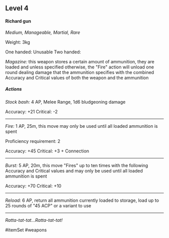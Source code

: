 ## Level 4
#### Richard gun
*Medium, Manageable, Martial, Rare*

Weight: 3kg

One handed: Unusable
Two handed:

*Magazine:* this weapon stores a certain amount of ammunition, they are loaded and unless specified otherwise, the "Fire" action will unload one round dealing damage that the ammunition specifies with the combined Accuracy and Critical values of both the weapon and the ammunition
##### Actions

*Stock bash:* 4 AP, Melee Range, 1d6 bludgeoning damage

Accuracy: +21
Critical: -2

---

*Fire:* 1 AP, 25m, this move may only be used until all loaded ammunition is spent

Proficiency requirement: 2

Accuracy: +45
Critical: +3 + Connection

---

*Burst:* 5 AP, 20m, this move "Fires" up to ten times with the following Accuracy and Critical values and may only be used until all loaded ammunition is spent

Accuracy: +70
Critical: +10

---

*Reload:* 6 AP, return all ammunition currently loaded to storage, load up to 25 rounds of "45 ACP" or a variant to use

---
*Ratta-tat-tat...Ratta-tat-tat!*

#itemSet #weapons 